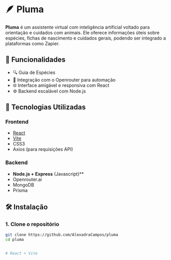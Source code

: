 # 🪶 Pluma

**Pluma** é um assistente virtual com inteligência artificial voltado para orientação e cuidados com animais. 
Ele oferece informações úteis sobre espécies, fichas de nascimento e cuidados gerais, podendo ser integrado a plataformas como Zapier.

## 📌 Funcionalidades

- 🔍 Guia de Espécies
- 💬 Integração com o Openrouter para automação
- 🌐 Interface amigável e responsiva com React
- ⚙️ Backend escalável com Node.js 

## 🚀 Tecnologias Utilizadas

### Frontend

- [React](https://reactjs.org/)
- [Vite](https://vitejs.dev/)
- CSS3
- Axios (para requisições API)

### Backend

- **Node.js + Express** (Javascript)**
- Openrouter.ai
- MongoDB 
- Prisma

## 🛠️ Instalação

### 1. Clone o repositório

```bash
git clone https://github.com/AlexadraCampos/pluma
cd pluma


# React + Vite

